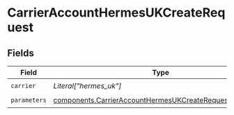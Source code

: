# CarrierAccountHermesUKCreateRequest


## Fields

| Field                                                                                                                                | Type                                                                                                                                 | Required                                                                                                                             | Description                                                                                                                          |
| ------------------------------------------------------------------------------------------------------------------------------------ | ------------------------------------------------------------------------------------------------------------------------------------ | ------------------------------------------------------------------------------------------------------------------------------------ | ------------------------------------------------------------------------------------------------------------------------------------ |
| `carrier`                                                                                                                            | *Literal["hermes_uk"]*                                                                                                               | :heavy_check_mark:                                                                                                                   | N/A                                                                                                                                  |
| `parameters`                                                                                                                         | [components.CarrierAccountHermesUKCreateRequestParameters](../../models/components/carrieraccounthermesukcreaterequestparameters.md) | :heavy_check_mark:                                                                                                                   | N/A                                                                                                                                  |